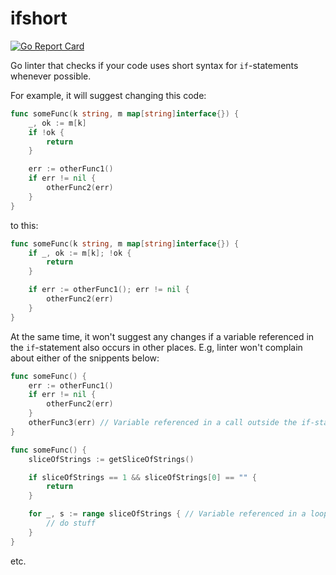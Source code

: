 # ifshort
[![Go Report Card](https://goreportcard.com/badge/github.com/esimonov/ifshort)](https://goreportcard.com/report/github.com/esimonov/ifshort)

Go linter that checks if your code uses short syntax for `if`-statements whenever possible.

For example, it will suggest changing this code:

```go
func someFunc(k string, m map[string]interface{}) {
	_, ok := m[k]
	if !ok {
		return
	}

	err := otherFunc1()
	if err != nil {
		otherFunc2(err)
	}
}
```
to this:
```go
func someFunc(k string, m map[string]interface{}) {
	if _, ok := m[k]; !ok {
		return
	}

	if err := otherFunc1(); err != nil {
		otherFunc2(err)
	}
}
```

At the same time, it won't suggest any changes if a variable referenced in the `if`-statement also occurs in other places. E.g, linter won't complain about either of the snippents below:

```go
func someFunc() {
	err := otherFunc1()
	if err != nil {
		otherFunc2(err)
	}
	otherFunc3(err) // Variable referenced in a call outside the if-statement.
}
```

```go
func someFunc() {
	sliceOfStrings := getSliceOfStrings()

	if sliceOfStrings == 1 && sliceOfStrings[0] == "" {
		return
	}

	for _, s := range sliceOfStrings { // Variable referenced in a loop.
		// do stuff
	}
}
```

etc.